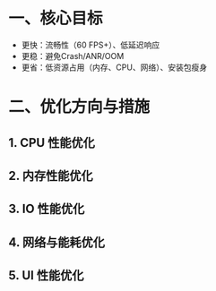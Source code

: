 # 一、核心目标‌
- 更快‌：流畅性（60 FPS+）、低延迟响应‌
- 更稳‌：避免Crash/ANR/OOM‌
- 更省‌：低资源占用（内存、CPU、网络）、安装包瘦身‌

# 二、优化方向与措施‌

## 1. CPU 性能优化‌

## 2. 内存性能优化‌

## 3. IO 性能优化

## 4. 网络与能耗优化‌

## 5. UI 性能优化
